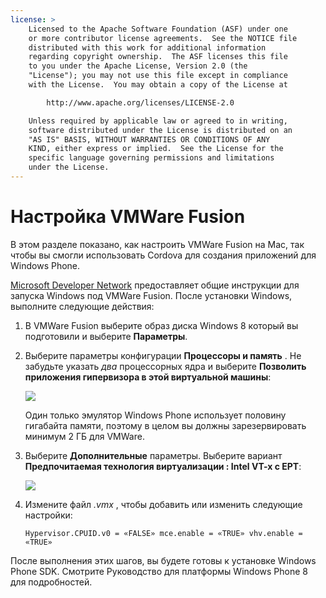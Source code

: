 ```yaml
---
license: >
    Licensed to the Apache Software Foundation (ASF) under one
    or more contributor license agreements.  See the NOTICE file
    distributed with this work for additional information
    regarding copyright ownership.  The ASF licenses this file
    to you under the Apache License, Version 2.0 (the
    "License"); you may not use this file except in compliance
    with the License.  You may obtain a copy of the License at

        http://www.apache.org/licenses/LICENSE-2.0

    Unless required by applicable law or agreed to in writing,
    software distributed under the License is distributed on an
    "AS IS" BASIS, WITHOUT WARRANTIES OR CONDITIONS OF ANY
    KIND, either express or implied.  See the License for the
    specific language governing permissions and limitations
    under the License.
---
```


# Настройка VMWare Fusion

В этом разделе показано, как настроить VMWare Fusion на Mac, так чтобы вы смогли использовать Cordova для создания приложений для Windows Phone.

[Microsoft Developer Network][1] предоставляет общие инструкции для запуска Windows под VMWare Fusion. После установки Windows, выполните следующие действия:

 [1]: http://msdn.microsoft.com/en-US/library/windows/apps/jj945426

1.  В VMWare Fusion выберите образ диска Windows 8 который вы подготовили и выберите **Параметры**.

2.  Выберите параметры конфигурации **Процессоры и память** . Не забудьте указать *два* процессорных ядра и выберите **Позволить приложения гипервизора в этой виртуальной машины**:
    
    ![][2]
    
    Один только эмулятор Windows Phone использует половину гигабайта памяти, поэтому в целом вы должны зарезервировать минимум 2 ГБ для VMWare.

3.  Выберите **Дополнительные** параметры. Выберите вариант **Предпочитаемая технология виртуализации : Intel VT-x с EPT**:
    
    ![][3]

4.  Измените файл *.vmx* , чтобы добавить или изменить следующие настройки:
    
        Hypervisor.CPUID.v0 = «FALSE» mce.enable = «TRUE» vhv.enable = «TRUE»
        

 [2]: img/guide/platforms/wp8/vmware_memory_opts.png
 [3]: img/guide/platforms/wp8/vmware_advanced_opts.png

После выполнения этих шагов, вы будете готовы к установке Windows Phone SDK. Смотрите Руководство для платформы Windows Phone 8 для подробностей.